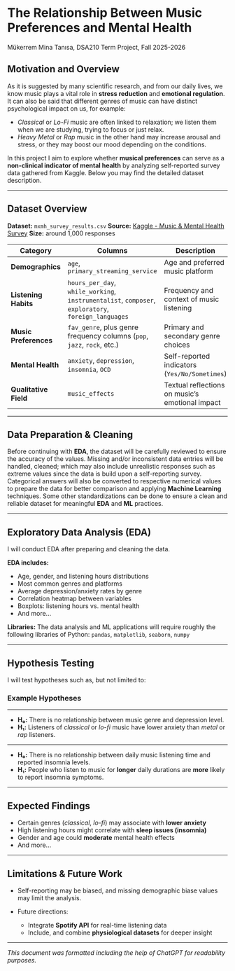 # The Relationship Between Music Preferences and Mental Health


Mükerrem Mina Tanısa, DSA210 Term Project, Fall 2025-2026


## Motivation and Overview

As it is suggested by many scientific research, and from our daily lives, we know music plays a vital role in **stress reduction** and **emotional regulation**. It can also be said that different genres of music can have distinct psychological impact on us, for example:

* *Classical* or *Lo-Fi* music are often linked to relaxation; we listen them when we are studying, trying to focus or just relax.
* *Heavy Metal* or *Rap* music in the other hand may increase arousal and stress, or they may boost our mood depending on the conditions.

In this project I aim to explore whether **musical preferences** can serve as a **non-clinical indicator of mental health** by analyzing self-reported survey data gathered from Kaggle. Below you may find the detailed dataset description.

---

## Dataset Overview

**Dataset:** `mxmh_survey_results.csv`
**Source:** [Kaggle - Music & Mental Health Survey](https://www.kaggle.com)
**Size:** around 1,000 responses

| **Category**          | **Columns**                                                                                         | **Description**                                 |
| --------------------- | --------------------------------------------------------------------------------------------------- | ----------------------------------------------- |
| **Demographics**      | `age`, `primary_streaming_service`                                                                  | Age and preferred music platform                |
| **Listening Habits**  | `hours_per_day`, `while_working`, `instrumentalist`, `composer`, `exploratory`, `foreign_languages` | Frequency and context of music listening        |
| **Music Preferences** | `fav_genre`, plus genre frequency columns (`pop`, `jazz`, `rock`, etc.)                             | Primary and secondary genre choices             |
| **Mental Health**     | `anxiety`, `depression`, `insomnia`, `OCD`                                                          | Self-reported indicators (`Yes/No/Sometimes`)   |
| **Qualitative Field** | `music_effects`                                                                                     | Textual reflections on music’s emotional impact |

---

## Data Preparation & Cleaning

Before continuing with **EDA**, the dataset will be carefully reviewed to ensure the accuracy of the values. Missing and/or inconsistent data entries will be handled, cleaned; which may also include unrealistic responses such as extreme values since the data is build upon a self-reporting survey. Categorical answers will also be converted to respective numerical values to prepare the data for better comparison and applying **Machine Learning** techniques. Some other standardizations can be done to ensure a clean and reliable dataset for meaningful **EDA** and **ML** practices.

---

## Exploratory Data Analysis (EDA)

I will conduct EDA after preparing and cleaning the data.

**EDA includes:**

* Age, gender, and listening hours distributions
* Most common genres and platforms
* Average depression/anxiety rates by genre
* Correlation heatmap between variables
* Boxplots: listening hours vs. mental health
* And more...

**Libraries:**
The data analysis and ML applications will require roughly the following libraries of Python:
`pandas`, `matplotlib`, `seaborn`, `numpy`

---

## Hypothesis Testing

I will test hypotheses such as, but not limited to:

### Example Hypotheses
---
* **H₀:** There is no relationship between music genre and depression level.
* **H₁:** Listeners of *classical* or *lo-fi* music have lower anxiety than *metal* or *rap* listeners.
---
* **H₀:** There is no relationship between daily music listening time and reported insomnia levels.
* **H₁:** People who listen to music for **longer** daily durations are **more** likely to report insomnia symptoms.
---

## Expected Findings

* Certain genres (*classical*, *lo-fi*) may associate with **lower anxiety**
* High listening hours might correlate with **sleep issues (insomnia)**
* Gender and age could **moderate** mental health effects
* And more...

---

## Limitations & Future Work

* Self-reporting may be biased, and missing demographic biase values may limit the analysis.
* Future directions:

  * Integrate **Spotify API** for real-time listening data
  * Include, and combine **physiological datasets** for deeper insight

---
*This document was formatted including the help of ChatGPT for readability purposes.*
